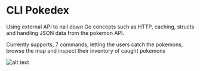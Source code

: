 # CLI Pokedex
Using external API to nail down Go concepts such as HTTP, caching, structs and handling JSON data from the pokemon API. 

Currently supports, 7 commands, letting the users catch the pokemons, browse the map and inspect their inventory of caught pokemons


![alt text](image-3.png)
